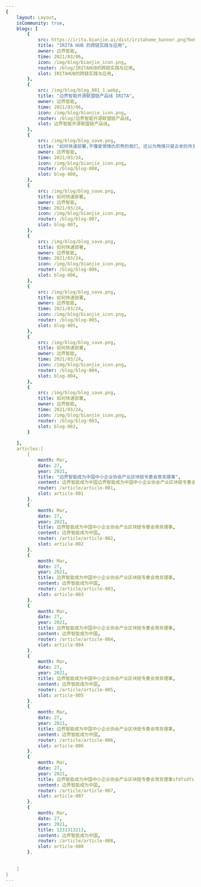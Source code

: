 ```yaml
---
{
    layout: Layout,
    isCommunity: true,
    blogs: [
        {
            src: https://irita.bianjie.ai/dist/iritahome_banner.png?6e06ddf5d16caa4745a65b41debe69c6,
            title: "IRITA HUB 的跨链实践与应用",
            owner: 边界智能,
            time: 2021/03/06,
            icon: /img/blog/bianjie_icon.png,
            router: /blog/IRITAHUB的跨链实践与应用,
            slot: IRITAHUB的跨链实践与应用,
        },
        {
            src: /img/blog/blog_001_1.webp,
            title: "边界智能开源联盟链产品线 IRITA",
            owner: 边界智能,
            time: 2021/03/06,
            icon: /img/blog/bianjie_icon.png,
            router: /blog/边界智能开源联盟链产品线,
            slot: 边界智能开源联盟链产品线,
        },
        {
            src: /img/blog/blog_save.png,
            title: "如何快速部署,不懂爱恨情仇煎熬的我们, 还以为殉情只是古老的传言, 相信那一天会低过永远",
            owner: 边界智能,
            time: 2021/03/24,
            icon: /img/blog/bianjie_icon.png,
            router: /blog/blog-008,
            slot: blog-008,
        },
        {
            src: /img/blog/blog_save.png,
            title: 如何快速部署,
            owner: 边界智能,
            time: 2021/03/24,
            icon: /img/blog/bianjie_icon.png,
            router: /blog/blog-007,
            slot: blog-007,
        },
        {
            src: /img/blog/blog_save.png,
            title: 如何快速部署,
            owner: 边界智能,
            time: 2021/03/24,
            icon: /img/blog/bianjie_icon.png,
            router: /blog/blog-006,
            slot: blog-006,
        },
        {
            src: /img/blog/blog_save.png,
            title: 如何快速部署,
            owner: 边界智能,
            time: 2021/03/24,
            icon: /img/blog/bianjie_icon.png,
            router: /blog/blog-005,
            slot: blog-005,
        },
        {
            src: /img/blog/blog_save.png,
            title: 如何快速部署,
            owner: 边界智能,
            time: 2021/03/24,
            icon: /img/blog/bianjie_icon.png,
            router: /blog/blog-004,
            slot: blog-004,
        },
        {
            src: /img/blog/blog_save.png,
            title: 如何快速部署,
            owner: 边界智能,
            time: 2021/03/24,
            icon: /img/blog/bianjie_icon.png,
            router: /blog/blog-003,
            slot: blog-003,
        }
        
    ],
    articles:[
        {
            month: Mar,
            date: 27,
            year: 2021,
            title: "边界智能成为中国中小企业协会产业区块链专委会常务理事",
            content: 边界智能成为中国边界智能成为中国中小企业协会产业区块链专委会常务理事边界智能成为中国中小企业协会产业区块链专委会常务理事边界智能成为中国中小企业协会产业区块链专委会常务理事边界智能成为中国中小企业协会产业区块链专委会常务理事边界智能成为中国中小企业协会产业区块链专委会常务理事, 
            router: /article/article-001,
            slot: article-001
        },
        {
            month: Mar,
            date: 27,
            year: 2021,
            title: 边界智能成为中国中小企业协会产业区块链专委会常务理事,
            content: 边界智能成为中国, 
            router: /article/article-002,
            slot: article-002
        },
        {
            month: Mar,
            date: 27,
            year: 2021,
            title: 边界智能成为中国中小企业协会产业区块链专委会常务理事,
            content: 边界智能成为中国, 
            router: /article/article-003,
            slot: article-003
        },
        {
            month: Mar,
            date: 27,
            year: 2021,
            title: 边界智能成为中国中小企业协会产业区块链专委会常务理事,
            content: 边界智能成为中国, 
            router: /article/article-004,
            slot: article-004
        },
        {
            month: Mar,
            date: 27,
            year: 2021,
            title: 边界智能成为中国中小企业协会产业区块链专委会常务理事,
            content: 边界智能成为中国, 
            router: /article/article-005,
            slot: article-005
        },
        {
            month: Mar,
            date: 27,
            year: 2021,
            title: 边界智能成为中国中小企业协会产业区块链专委会常务理事,
            content: 边界智能成为中国, 
            router: /article/article-006,
            slot: article-006
        },
        {
            month: Mar,
            date: 27,
            year: 2021,
            title: 边界智能成为中国中小企业协会产业区块链专委会常务理事sfdfsdfs,
            content: 边界智能成为中国, 
            router: /article/article-007,
            slot: article-007
        },
        {
            month: Mar,
            date: 27,
            year: 2021,
            title: 1231313213,
            content: 边界智能成为中国, 
            router: /article/article-008,
            slot: article-008
        },
        
        
    ]
}
---
```

